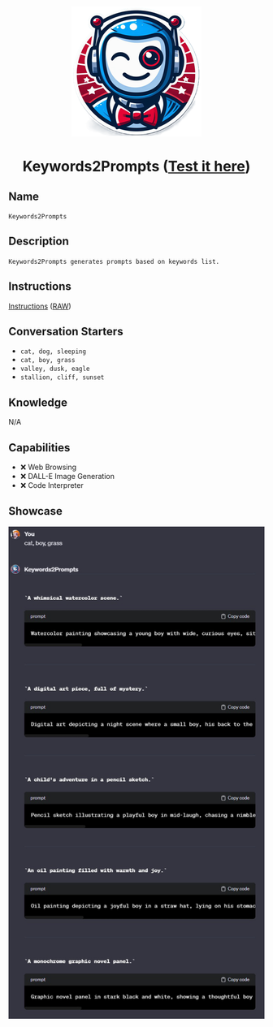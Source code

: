 <div align="center">

![Logo](../../../media/mygpts_logo256.png)

# Keywords2Prompts ([Test it here](https://chat.openai.com/g/g-PoFJfHLY1-keywords2prompts))

</div>

## Name

`Keywords2Prompts`

## Description

`Keywords2Prompts generates prompts based on keywords list.`

## Instructions

[Instructions](https://github.com/innovatodev/MyGPTs/blob/main/GPTs/Image/Keywords2Prompts/Keywords2Prompts.md)
([RAW](https://github.com/innovatodev/MyGPTs/raw/main/GPTs/Image/Keywords2Prompts/Keywords2Prompts.md))

## Conversation Starters

- `cat, dog, sleeping`
- `cat, boy, grass`
- `valley, dusk, eagle`
- `stallion, cliff, sunset`

## Knowledge

N/A

## Capabilities

- ❌ Web Browsing
- ❌ DALL-E Image Generation
- ❌ Code Interpreter

## Showcase

<div align="center">

![Logo](./media/Keywords2Prompts_Showcase1.jpg)

</div>
